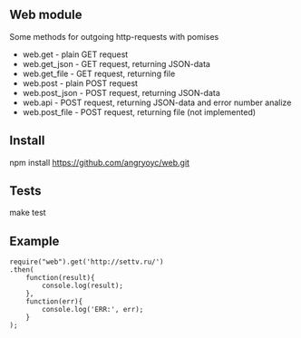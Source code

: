 Web module
------------

Some methods for outgoing http-requests with pomises

 * web.get          - plain GET request
 * web.get_json     - GET request, returning JSON-data
 * web.get_file     - GET request, returning file
 * web.post         - plain POST request
 * web.post_json    - POST request, returning JSON-data
 * web.api          - POST request, returning JSON-data and error number analize
 * web.post_file    - POST request, returning file (not implemented)

Install
--------

npm install https://github.com/angryoyc/web.git

Tests
------
make test


Example
--------
```
require("web").get('http://settv.ru/')
.then(
	function(result){
		console.log(result);
	}, 
	function(err){
		console.log('ERR:', err);
	}
);
```